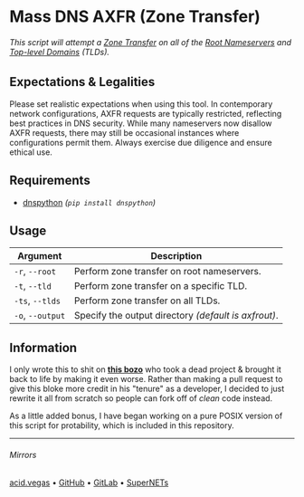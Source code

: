 # Mass DNS AXFR (Zone Transfer)

###### This script will attempt a [Zone Transfer](https://en.wikipedia.org/wiki/DNS_zone_transfer) on all of the [Root Nameservers](https://en.wikipedia.org/wiki/Root_name_server) and [Top-level Domains](https://en.wikipedia.org/wiki/Top-level_domain) *(TLDs)*.

## Expectations & Legalities
Please set realistic expectations when using this tool. In contemporary network configurations, AXFR requests are typically restricted, reflecting best practices in DNS security. While many nameservers now disallow AXFR requests, there may still be occasional instances where configurations permit them. Always exercise due diligence and ensure ethical use.

## Requirements
- [dnspython](https://pypi.org/project/dnspython/) *(`pip install dnspython`)*

## Usage
| Argument         | Description                                          |
| ---------------- | ---------------------------------------------------- |
| `-r`, `--root`   | Perform zone transfer on root nameservers.           |
| `-t`, `--tld`    | Perform zone transfer on a specific TLD.             |
| `-ts`, `--tlds`  | Perform zone transfer on all TLDs.                   |
| `-o`, `--output` | Specify the output directory *(default is axfrout)*. |

## Information
I only wrote this to shit on **[this bozo](https://github.com/flotwig/TLDR-2/tree/main)** who took a dead project & brought it back to life by making it even worse. Rather than making a pull request to give this bloke more credit in his "tenure" as a developer, I decided to just rewrite it all from scratch so people can fork off of *clean* code instead.

As a little added bonus, I have began working on a pure POSIX version of this script for protability, which is included in this repository.

___

###### Mirrors
[acid.vegas](https://git.acid.vegas/mdaxfr) • [GitHub](https://github.com/acidvegas/mdaxfr) • [GitLab](https://gitlab.com/acidvegas/mdaxfr) • [SuperNETs](https://git.supernets.org/acidvegas/mdaxfr)
